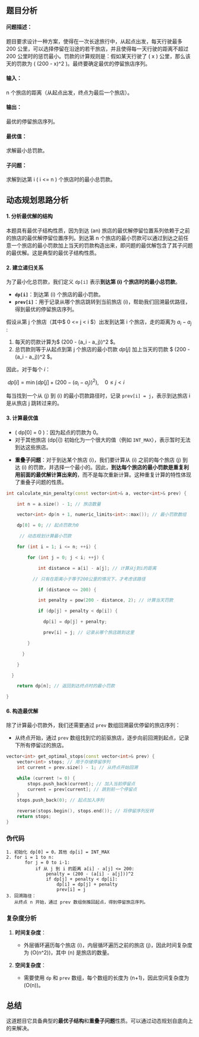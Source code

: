 ## 题目分析

#### 问题描述：
题目要求设计一种方案，使得在一次长途旅行中，从起点出发，每天行驶最多 200 公里，可以选择停留在沿途的若干旅店，并且使得每一天行驶的距离不超过 200 公里时的惩罚最小。罚款的计算规则是：假如某天行驶了 \( x \) 公里，那么该天的罚款为 \( (200 - x)^2 \)。最终要确定最优的停留旅店序列。

#### 输入：
n 个旅店的距离（从起点出发，终点为最后一个旅店）。

#### 输出：
最优的停留旅店序列。

#### 最优值：

求解最小总罚款。

#### 子问题：

求解到达第 i ( i <= n ) 个旅店时的最小总罚款。



## 动态规划思路分析

#### 1. **分析最优解的结构**

本题具有最优子结构性质，因为到达 (an) 旅店的最优解停留位置系列依赖于之前的旅店的最优解停留位置序列。到达第  n  个旅店的最小罚款可以通过到达之前任意一个旅店的最小罚款加上当天的罚款构造出来，即问题的最优解包含了其子问题的最优解。这是典型的最优子结构性质。



#### 2. 建立递归关系

为了最小化总罚款，我们定义 `dp[i]` 表示**到达第 \(i\) 个旅店时的最小总罚款**。

- **`dp[i]`**：到达第 \(i\) 个旅店的最小罚款。
- **`prev[i]`**：用于记录从哪个旅店跳转到当前旅店 \(i\)，帮助我们回溯最优路径，得到最优的停留旅店序列。

假设从第 j 个旅店（其中$  0 <=  j <  i $）出发到达第  i 个旅店，走的距离为 $a_i - a_j$ :

1. 每天的罚款计算为$ (200 - (a_i - a_j))^2 $。
2. 总罚款则等于从起点到第  j 个旅店的最小罚款 $dp[j]$  加上当天的罚款 $ (200 - (a_i - a_j))^2 $。

因此，对于每个 $i$：

​					$dp[i] = \min(dp[j] + (200 - (a_i - a_j))^2), \quad 0 \leq j < i$

每当找到一个从 \(j\) 到 \(i\) 的最小罚款路径时，记录 `prev[i] = j`，表示到达旅店  i  是从旅店 j 跳转过来的。



#### 3. 计算最优值
- \( dp[0] = 0 \)：因为起点的罚款为 0。
- 对于其他旅店 \(dp[i]\) 初始化为一个很大的值（例如 `INT_MAX`），表示暂时无法到达这些旅店。

* **重叠子问题**：对于到达某个旅店 \(i\)，我们要计算从 \(i\) 之前的每个旅店 \(j\) 到达 \(i\) 的罚款，并选择一个最小的。因此，**到达每个旅店的最小罚款是重复利用前面的最优解计算出来的**，而不是每次重新计算。这种重复计算的特性体现了重叠子问题的性质。

```cpp
int calculate_min_penalty(const vector<int>& a, vector<int>& prev) {

	int n = a.size() - 1; // 旅店数量

	vector<int> dp(n + 1, numeric_limits<int>::max()); // 最小罚款数组

    dp[0] = 0; // 起点罚款为0

     // 动态规划计算最小罚款

    for (int i = 1; i <= n; ++i) {

    	for (int j = 0; j < i; ++j) {

        	int distance = a[i] - a[j]; // 计算从j到i的距离

          // 只有在距离小于等于200公里的情况下，才考虑该路径

          	if (distance <= 200) {

          	int penalty = pow(200 - distance, 2); // 计算当天罚款

           	if (dp[j] + penalty < dp[i]) {

              dp[i] = dp[j] + penalty;

              prev[i] = j; // 记录从哪个旅店跳到这里

        }

      }

    }

  }

    return dp[n]; // 返回到达终点时的最小罚款

}
```



#### 6. **构造最优解**  
除了计算最小罚款外，我们还需要通过 `prev` 数组回溯最优停留的旅店序列：
- 从终点开始，通过 `prev` 数组找到它的前驱旅店，逐步向前回溯到起点，记录下所有停留过的旅店。

```cpp
vector<int> get_optimal_stops(const vector<int>& prev) {
    vector<int> stops; // 用于存储停留序列
    int current = prev.size() - 1; // 从终点开始回溯

    while (current != 0) {
        stops.push_back(current); // 加入当前停留点
        current = prev[current]; // 跳到前一个停留点
    }
    stops.push_back(0); // 起点加入序列

    reverse(stops.begin(), stops.end()); // 将停留序列反转
    return stops;
}
```



### 伪代码

```text
1. 初始化 dp[0] = 0，其他 dp[i] = INT_MAX
2. for i = 1 to n:
       for j = 0 to i-1:
           if 从 j 到 i 的距离 a[i] - a[j] <= 200:
               penalty = (200 - (a[i] - a[j]))^2
               if dp[j] + penalty < dp[i]:
                   dp[i] = dp[j] + penalty
                   prev[i] = j
3. 回溯路径：
   从终点 n 开始，通过 prev 数组倒推回起点，得到停留旅店序列。
```



### 复杂度分析

1. **时间复杂度**：
   - 外层循环遍历每个旅店 \(i\)，内层循环遍历之前的旅店 \(j\)，因此时间复杂度为 \(O(n^2)\)，其中 \(n\) 是旅店的数量。
   
2. **空间复杂度**：
   - 需要使用 `dp` 和 `prev` 数组，每个数组的长度为 \(n+1\)，因此空间复杂度为 \(O(n)\)。



## 总结

这道题目它具备典型的**最优子结构**和**重叠子问题**性质。可以通过动态规划自底向上的来解决。